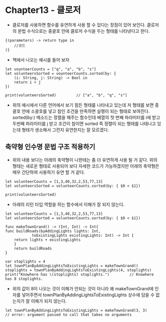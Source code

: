 # Chapter13 - 클로저

- 클로저를 사용하면 함수를 유연하게 사용 할 수 있다는 장점이 있어 보인다. 클로저 의 문법 수식으로는 중괄호 안에 클로저 수식을 두는 형태를 나타낸다고 한다.

```
{(parameters) -> return type in
    //코드
)}
```

- 책에서 나오는 예시를 들어 보자

```
let vounteerCounts = ["q", "a", "b", "s"]
let volunteersSorted = vounteerCounts.sorted(by: {
    (i: String, j: String) -> Bool in
    return i < j
})

print(volunteersSorted)         // ["a", "b", "q", "s"]
```

- 위의 예시에서 다른 언어에서 보기 힘든 형태를 나타내고 있는데 저 형태를 보면 중괄호 안에 소괄호를 넣고 참인 조건을 만족하면 실행이 되는 형태로 보여진다. sorted(by:) 메소드는 정렬을 해주는 함수인데 배열의 첫 번째 파라미터를 i에 받고 두번째 파라미터를 j 받고 조건이 참이면 sorted 즉 정렬이 되는 형태를 나태나고 있는데 형태가 생소해서 그런지 유연한지는 잘 모르겠다.

## 축약형 인수명 문법 구조 적용하기

- 위의 내용 보다는 아래의 축약형이 나한테는 좀 더 유연하게 사용 될 거 같다. 위의 형태는 새로운 형태로 사용되어 보다 자세한 코드가 가능하겠지만 아래의 축약형은 매우 간단하여 사용하기 유연 할 거 같다.

```
let volunteerCounts = [1,3,40,32,2,53,77,13]
let volunteersSorted = volunteerCounts.sorted(by: { $0 < $1})

print(volunteersSorted)
```

- 아래의 리턴 타입 역할을 하는 함수에서 이해가 잘 되지 않는다.

```
let volunteerCounts = [1,3,40,32,2,53,77,13]
let volunteersSorted = volunteerCounts.sorted(by: { $0 < $1})

func makeTownGrand() -> (Int, Int) -> Int{
func buildRoads(byAddingLights lights: Int,
            toExistingLights existingLights: Int) -> Int {
    return lights + existingLights
    }
    return buildRoads
}

var stoplights = 4
let townPlanByAddingLightsToExistingLights = makeTownGrand()
stoplights = townPlanByAddingLightsToExistingLights(4, stoplights)
print("Knowhere has \(stoplights) stoplights.")         // Knowhere has 8 stoplights.
```

- 위의 값이 8이 나오는 것이 이해가 안되는 것이 아니라 왜 makeTownGrand에 인자를 넣어주면서 townPlanByAddingLightsToExistingLights 상수에 담을 수 없는지가 잘 이해가 되지 않는다.

```
let townPlanByAddingLightsToExistingLights = makeTownGrand(3, 3)
// error: argument passed to call that takes no arguments
```




